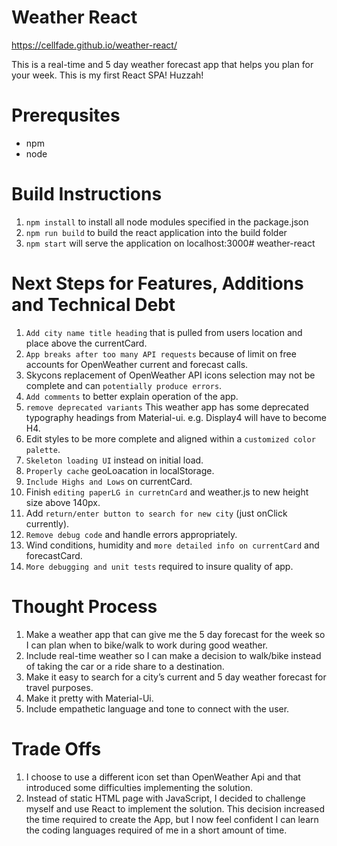 

# Weather React

https://cellfade.github.io/weather-react/

This is a real-time and 5 day weather forecast app that helps you plan for your week.
This is my first React SPA! Huzzah!

# Prerequsites
* npm 
* node

# Build Instructions
1. `npm install` to install all node modules specified in the package.json
2. `npm run build` to build the react application into the build folder
3. `npm start` will serve the application on localhost:3000# weather-react

# Next Steps for Features, Additions and Technical Debt
1. `Add city name title heading` that is pulled from users location and place above the currentCard.
2. `App breaks after too many API requests` because of limit on free accounts for OpenWeather current and forecast calls.
3. Skycons replacement of OpenWeather API icons selection may not be complete and can `potentially produce errors`.
4. `Add comments` to better explain operation of the app.
5. `remove deprecated variants` This weather app has some deprecated typography headings from Material-ui. e.g. Display4 will have to become H4.
6. Edit styles to be more complete and aligned within a `customized color palette`.
7. `Skeleton loading UI` instead on initial load.
8. `Properly cache` geoLoacation in localStorage.
9. `Include Highs and Lows` on currentCard.
10. Finish `editing paperLG in curretnCard` and weather.js to new height size above 140px.
11. Add `return/enter button to search for new city` (just onClick currently).
12. `Remove debug code` and handle errors appropriately.
13. Wind conditions, humidity and `more detailed info on currentCard` and forecastCard.
14. `More debugging and unit tests` required to insure quality of app.

# Thought Process
1. Make a weather app that can give me the 5 day forecast for the week so I can plan when to bike/walk to work during good weather.
2. Include real-time weather so I can make a decision to walk/bike instead of taking the car or a ride share to a destination.
3. Make it easy to search for a city’s current and 5 day weather forecast for travel purposes.
4. Make it pretty with Material-Ui.
5. Include empathetic language and tone to connect with the user.

# Trade Offs
1. I choose to use a different icon set than OpenWeather Api and that introduced some difficulties implementing the solution.
2. Instead of static HTML page with JavaScript, I decided to challenge myself and use React to implement the solution. This decision increased the time required to create the App, but I now feel confident I can learn the coding languages required of me in a short amount of time.